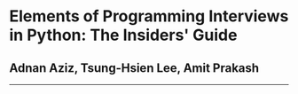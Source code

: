 # Elements of Programming Interviews in Python: The Insiders' Guide
## Adnan Aziz, Tsung-Hsien Lee, Amit Prakash

---
